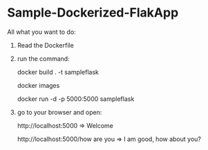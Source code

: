 # Sample-Dockerized-FlakApp

All what you want to do:


1. Read the Dockerfile 


2. run the command:

   docker build . -t sampleflask
   
   docker images 
   
   docker run -d -p 5000:5000 sampleflask
   
   
   
   
3. go to your browser and open:

   http://localhost:5000     =>     Welcome
   
   http://localhost:5000/how are you        =>     I am good, how about you?
   
